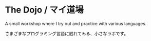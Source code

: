 # The Dojo / マイ道場

A small workshop where I try out and practice with various languages.

さまざまなプログラミング言語に触れてみる、小さなラボです。
